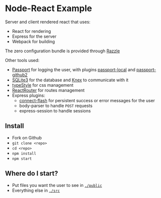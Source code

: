 # Node-React Example

Server and client rendered react that uses:

- React for rendering
- Express for the server
- Webpack for building

The zero configuration bundle is provided through [Razzle](https://github.com/jaredpalmer/razzle)

Other tools used:

- [Passport](http://www.passportjs.org/docs/) for logging the user, with plugins [passport-local](https://github.com/jaredhanson/passport-local) and [passport-github2](https://github.com/cfsghost/passport-github)
- [SQLite3](https://github.com/mapbox/node-sqlite3) for the database and [Knex](http://knexjs.org/) to communicate with it
- [typeStyle](https://typestyle.github.io/) for css management
- [ReactRouter](https://reacttraining.com/react-router/web/guides/) for routes management
- Express plugins:
    - [connect-flash](https://github.com/jaredhanson/connect-flash) for persistent success or error messages for the user
    - body-parser to handle `POST` requests
    - express-session to handle sessions



## Install

- Fork on Github
- `git clone <repo>`
- `cd <repo>`
- `npm install`
- `npm start`

## Where do I start?

- Put files you want the user to see in [`./public`](./public)
- Everything else in [`./src`](./src)
